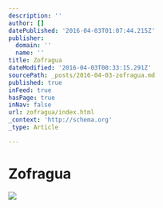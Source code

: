 ```yaml
---
description: ''
author: []
datePublished: '2016-04-03T01:07:44.215Z'
publisher:
  domain: ''
  name: ''
title: Zofragua
dateModified: '2016-04-03T00:33:15.291Z'
sourcePath: _posts/2016-04-03-zofragua.md
published: true
inFeed: true
hasPage: true
inNav: false
url: zofragua/index.html
_context: 'http://schema.org'
_type: Article

---
```

# Zofragua
![](https://the-grid-user-content.s3-us-west-2.amazonaws.com/4778223f-c486-4c7a-9e32-738700dff59f.png)